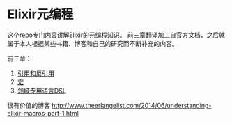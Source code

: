 Elixir元编程
===========

这个repo专门内容讲解Elixir的元编程知识。
前三章翻译加工自官方文档，之后就属于本人根据某些书籍、博客和自己的研究而不断补充的内容。

前三章：  

1. [引用和反引用](1-quote-unquote.md)
2. [宏](2-macros.md)
3. [领域专用语言DSL](3-dsl.md)

很有价值的博客 http://www.theerlangelist.com/2014/06/understanding-elixir-macros-part-1.html 
